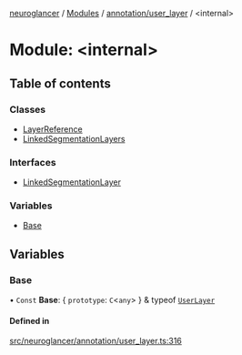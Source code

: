 [neuroglancer](../README.md) / [Modules](../modules.md) / [annotation/user\_layer](annotation_user_layer.md) / <internal\>

# Module: <internal\>

## Table of contents

### Classes

- [LayerReference](../classes/annotation_user_layer._internal_.LayerReference.md)
- [LinkedSegmentationLayers](../classes/annotation_user_layer._internal_.LinkedSegmentationLayers.md)

### Interfaces

- [LinkedSegmentationLayer](../interfaces/annotation_user_layer._internal_.LinkedSegmentationLayer.md)

### Variables

- [Base](annotation_user_layer._internal_.md#base)

## Variables

### Base

• `Const` **Base**: { `prototype`: `C`<`any`\>  } & typeof [`UserLayer`](../classes/annotation_annotation_layer_state._internal_.UserLayer.md)

#### Defined in

[src/neuroglancer/annotation/user_layer.ts:316](https://github.com/ActiveBrainAtlas2/neuroglancer/blob/1beb5d34/src/neuroglancer/annotation/user_layer.ts#L316)
